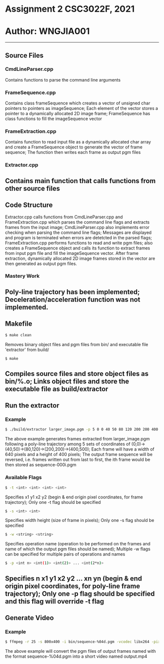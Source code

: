 # Assignment 2 CSC3022F, 2021
# Author: WNGJIA001

----------------------------------------------------------------------------------------------
## Source Files
### CmdLineParser.cpp
Contains functions to parse the command line arguments 

### FrameSequence.cpp
Contains class frameSequence which creates a vector of unsigned char pointers to pointers as imageSequence; 
Each element of the vector stores a pointer to a dynamically allocated 2D image frame; 
FrameSequence has class functions to fill the imageSequence vector 

### FrameExtraction.cpp
Contains function to read input file as a dynamically allocated char array and create a FrameSequence object 
to generate the vector of frame sequence; The function then writes each frame as output pgm files 

### Extractor.cpp
Contains main function that calls functions from other source files 
----------------------------------------------------------------------------------------------
## Code Structure
Extractor.cpp calls functions from CmdLineParser.cpp and FrameExtraction.cpp which parses the command line 
flags and extracts frames from the input image; 
CmdLineParser.cpp also implements error checking when parsing the command line flags; 
Messages are displayed and program is terminated when errors are detetcted in the parsed flags;
FrameExtraction.cpp performs functions to read and write pgm files; also creates a FrameSequence object and calls 
its function to extract frames from input pgm file and fill the imageSequence vector.
After frame extraction, dynamically allocated 2D image frames stored in the vector are then generated as output pgm files.

### Mastery Work
Poly-line trajectory has been implemented; 
Deceleration/acceleration function was not implemented.
----------------------------------------------------------------------------------------------
## Makefile

```sh
$ make clean
```
Removes binary object files and pgm files from bin/ and executable file 'extractor' from build/ 

```sh
$ make
```
Compiles source files and store object files as bin/%.o; Links object files and store the executable 
file as build/extractor 
----------------------------------------------------------------------------------------------
## Run the extractor
### Example
```sh
$ ./build/extractor larger_image.pgm -p 5 0 0 40 50 80 120 200 200 400 500 -s 640 400 -w reverse sequence 
```
The above example generates frames extracted from larger_image.pgm following a poly-line trajectory among 
5 sets of coordinates of (0,0)->(40,50)->(80,120)->(200,200)->(400,500); Each frame will have a width of 
640 pixels and a height of 400 pixels; The output frame sequence will be reversed, i.e. frames written out 
from last to first, the ith frame would be then stored as sequence-000i.pgm 

### Available Flags
```sh
$ -t <int> <int> <int> <int>
```
Specifies x1 y1 x2 y2 (begin & end origin pixel coordinates, for frame trajectory); 
Only one -t flag should be specified

```sh
$ -s <int> <int>
```
Specifies width height (size of frame in pixels); 
Only one -s flag should be specified

```sh
$ -w <string> <string>
```
Specifies operation name (operation to be performed on the frames and name of which the output pgm files should be named); 
Multiple -w flags can be specified for multiple pairs of operations and names

```sh
$ -p <int n> <int(1)> <int(2)> ... <int(2*n)>
```
Specifies n x1 y1 x2 y2 ... xn yn (begin & end origin pixel coordinates, for poly-line frame trajectory); 
Only one -p flag should be specified and this flag will override -t flag 
----------------------------------------------------------------------------------------------
## Generate Video
### Example
```sh
$ ffmpeg -r 25 -s 800x400 -i bin/sequence-%04d.pgm -vcodec libx264 -pix_fmt yuv420p bin/output.mp4 
```
The above example will convert the pgm files of output frames named with the format sequence-%04d.pgm into 
a short video named output.mp4 